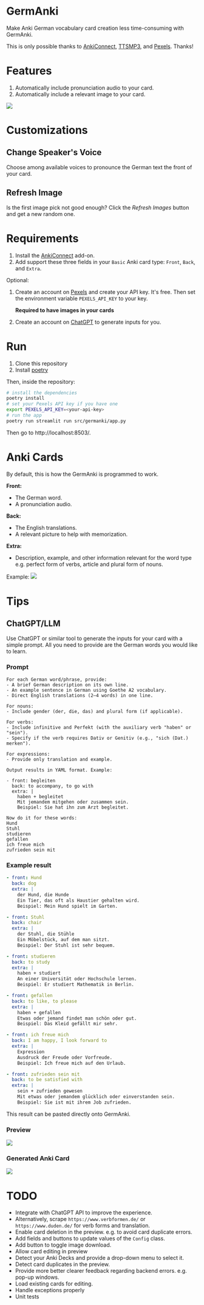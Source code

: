 # GermAnki
Make Anki German vocabulary card creation less time-consuming with GermAnki.

This is only possible thanks to [AnkiConnect](https://foosoft.net/projects/anki-connect/), [TTSMP3](https://ttsmp3.com/), and [Pexels](https://www.pexels.com/). Thanks!

# Features
1. Automatically include pronunciation audio to your card.
2. Automatically include a relevant image to your card.

<img src="docs/img/preview.png">

# Customizations
## Change Speaker's Voice
Choose among available voices to pronounce the German text the front of your card.

## Refresh Image
Is the first image pick not good enough? Click the _Refresh Images_ button and get a new random one.

# Requirements
1. Install the [AnkiConnect](https://ankiweb.net/shared/info/2055492159) add-on.
2. Add support these three fields in your `Basic` Anki card type: `Front`, `Back`, and `Extra`.

Optional:
1. Create an account on [Pexels](https://www.pexels.com/) and create your API key. It's free. Then set the environment variable `PEXELS_API_KEY` to your key.

    **Required to have images in your cards**

2. Create an account on [ChatGPT](https://chatgpt.com/) to generate inputs for you.

# Run
1. Clone this repository
2. Install [poetry](https://python-poetry.org/docs/)

Then, inside the repository:
```sh
# install the dependencies
poetry install
# set your Pexels API key if you have one
export PEXELS_API_KEY=<your-api-key>
# run the app
poetry run streamlit run src/germanki/app.py
```
Then go to http://localhost:8503/.

# Anki Cards
By default, this is how the GermAnki is programmed to work.

**Front:**
- The German word.
- A pronunciation audio.

**Back:**
- The English translations.
- A relevant picture to help with memorization.

**Extra:**
- Description, example, and other information relevant for the word type e.g. perfect form of verbs, article and plural form of nouns.

Example:
<img src="docs/img/dog_card.png">

# Tips
## ChatGPT/LLM
Use ChatGPT or similar tool to generate the inputs for your card with a simple prompt. All you need to provide are the German words you would like to learn.

### Prompt
```
For each German word/phrase, provide:
- A brief German description on its own line.
- An example sentence in German using Goethe A2 vocabulary.
- Direct English translations (2–4 words) in one line.

For nouns:
- Include gender (der, die, das) and plural form (if applicable).

For verbs:
- Include infinitive and Perfekt (with the auxiliary verb "haben" or "sein").
- Specify if the verb requires Dativ or Genitiv (e.g., "sich (Dat.) merken").

For expressions:
- Provide only translation and example.

Output results in YAML format. Example:

- front: begleiten
  back: to accompany, to go with
  extra: |
    haben + begleitet
    Mit jemandem mitgehen oder zusammen sein.
    Beispiel: Sie hat ihn zum Arzt begleitet.

Now do it for these words:
Hund
Stuhl
studieren
gefallen
ich freue mich
zufrieden sein mit
```

### Example result
```yaml
- front: Hund
  back: dog
  extra: |
    der Hund, die Hunde
    Ein Tier, das oft als Haustier gehalten wird.
    Beispiel: Mein Hund spielt im Garten.

- front: Stuhl
  back: chair
  extra: |
    der Stuhl, die Stühle
    Ein Möbelstück, auf dem man sitzt.
    Beispiel: Der Stuhl ist sehr bequem.

- front: studieren
  back: to study
  extra: |
    haben + studiert
    An einer Universität oder Hochschule lernen.
    Beispiel: Er studiert Mathematik in Berlin.

- front: gefallen
  back: to like, to please
  extra: |
    haben + gefallen
    Etwas oder jemand findet man schön oder gut.
    Beispiel: Das Kleid gefällt mir sehr.

- front: ich freue mich
  back: I am happy, I look forward to
  extra: |
    Expression
    Ausdruck der Freude oder Vorfreude.
    Beispiel: Ich freue mich auf den Urlaub.

- front: zufrieden sein mit
  back: to be satisfied with
  extra: |
    sein + zufrieden gewesen
    Mit etwas oder jemandem glücklich oder einverstanden sein.
    Beispiel: Sie ist mit ihrem Job zufrieden.
```

This result can be pasted directly onto GermAnki.

### Preview
<img src="docs/img/preview.png">

### Generated Anki Card
<img src="docs/img/dog_card.png">

# TODO
* Integrate with ChatGPT API to improve the experience.
* Alternatively, scrape `https://www.verbformen.de/` or `https://www.duden.de/` for verb forms and translation.
* Enable card deletion in the preview. e.g. to avoid card duplicate errors.
* Add fields and buttons to update values of the `Config` class.
* Add button to toggle image download.
* Allow card editing in preview
* Detect your Anki Decks and provide a drop-down menu to select it.
* Detect card duplicates in the preview.
* Provide more better clearer feedback regarding backend errors. e.g. pop-up windows.
* Load existing cards for editing.
* Handle exceptions properly
* Unit tests
